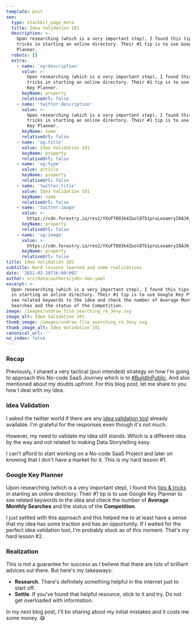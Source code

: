 ```yaml
---
template: post
seo:
  type: stackbit_page_meta
  title: Idea Validation 101
  description: >-
    Upon researching (which is a very important step), I found this tips &
    tricks in starting an online directory. Their #1 tip is to use Google Key
    Planner.
  robots: []
  extra:
    - name: 'og:description'
      value: >-
        Upon researching (which is a very important step), I found this tips &
        tricks in starting an online directory. Their #1 tip is to use Google
        Key Planner.
      keyName: property
      relativeUrl: false
    - name: 'twitter:description'
      value: >-
        Upon researching (which is a very important step), I found this tips &
        tricks in starting an online directory. Their #1 tip is to use Google
        Key Planner.
      keyName: name
      relativeUrl: false
    - name: 'og:title'
      value: Idea Validation 101
      keyName: property
      relativeUrl: false
    - name: 'og:type'
      value: article
      keyName: property
      relativeUrl: false
    - name: 'twitter:title'
      value: Idea Validation 101
      keyName: name
      relativeUrl: false
    - name: 'twitter:image'
      value: >-
        https://cdn.forestry.io/res2/YXuFT093k4Zool0Tb1pruLooamryI8AJ6j0dWkZLm2A/fit/512/512/sm/0/aHR0cHM6Ly9hcHAu/Zm9yZXN0cnkuaW8v/cmFpbHMvYWN0aXZl/X3N0b3JhZ2UvYmxv/YnMvZXlKZmNtRnBi/SE1pT25zaWJXVnpj/MkZuWlNJNklrSkJh/SEJDVUZkNlJuZHpQ/U0lzSW1WNGNDSTZi/blZzYkN3aWNIVnlJ/am9pWW14dllsOXBa/Q0o5ZlE9PS0tYWM2/OGYyZjM0MTE1NTRj/MmU4NzUwZTNkYTY5/YjhlNzExMDhjZTc3/MC91bmRyYXdfRmls/ZV9zZWFyY2hpbmdf/cmVfM2V2eS5wbmc
      keyName: property
      relativeUrl: false
    - name: 'og:image'
      value: >-
        https://cdn.forestry.io/res2/YXuFT093k4Zool0Tb1pruLooamryI8AJ6j0dWkZLm2A/fit/512/512/sm/0/aHR0cHM6Ly9hcHAu/Zm9yZXN0cnkuaW8v/cmFpbHMvYWN0aXZl/X3N0b3JhZ2UvYmxv/YnMvZXlKZmNtRnBi/SE1pT25zaWJXVnpj/MkZuWlNJNklrSkJh/SEJDVUZkNlJuZHpQ/U0lzSW1WNGNDSTZi/blZzYkN3aWNIVnlJ/am9pWW14dllsOXBa/Q0o5ZlE9PS0tYWM2/OGYyZjM0MTE1NTRj/MmU4NzUwZTNkYTY5/YjhlNzExMDhjZTc3/MC91bmRyYXdfRmls/ZV9zZWFyY2hpbmdf/cmVfM2V2eS5wbmc
      keyName: property
      relativeUrl: false
title: Idea Validation 101
subtitle: Hard lessons learned and some realizations
date: '2021-02-28T16:00:00Z'
author: src/data/authors/john-doe.yaml
excerpt: >-
  Upon researching (which is a very important step), I found this tips & tricks
  in starting an online directory. Their #1 tip is to use Google Key Planner to
  see related keywords to the idea and check the number of Average Monthly
  Searches and the status of the Competition.
image: /images/undraw_file_searching_re_3evy.svg
image_alt: Idea Validation 101
thumb_image: /images/undraw_file_searching_re_3evy.svg
thumb_image_alt: Idea Validation 101
canonical_url: ''
no_index: false
---
```

### Recap

Previously, I shared a very tactical (pun intended) strategy on how I'm going to approach this No-code SaaS Journey which is to [#BuildInPublic](https://taleno.digital/blog/building-in-public/). And also mentioned about my doubts upfront. For this blog post, let me share to you how I deal with my idea.

### Idea Validation

I asked the twitter world if there are any [idea validation tool](https://twitter.com/talenodigital/status/1364163511761334272) already available. I'm grateful for the responses even though it's not much.

However, my need to validate my idea still stands. Which is a different idea by the way and not related to making Data Storytelling easy.

I can't afford to start working on a No-code SaaS Project and later on knowing that I don't have a market for it. This is my hard lesson #1.

### Google Key Planner

Upon researching (which is a very important step), I found this [tips & tricks](https://templatic.com/tips-tricks/start-online-directory/) in starting an online directory. Their #1 tip is to use Google Key Planner to see related keywords to the idea and check the number of **Average Monthly Searches** and the status of the **Competition**.

I just settled with this approach and this helped me to at least have a sense that my idea has some traction and has an opportunity. If I waited for the perfect idea validation tool, I'm probably stuck as of this moment. That's my hard lesson #2.

### Realization

This is not a guarantee for success as I believe that there are lots of brilliant advices out there. But here's my takeaways:

* **Research**. There's definitely something helpful in the internet just to start off. 
* **Settle**. If you've found that helpful resource, stick to it and try. Do not get overloaded with information.

In my next blog post, I'll be sharing about my initial mistakes and it costs me some money. 😅
